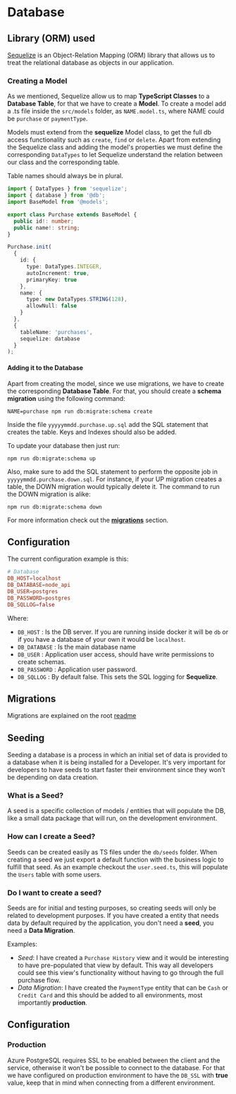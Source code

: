 # Database

## Library (ORM) used

[Sequelize](https://sequelize.org/) is an Object-Relation Mapping (ORM) library that allows us to treat the relational database as objects in our application.

### Creating a Model

As we mentioned, Sequelize allow us to map **TypeScript Classes** to a **Database Table**, for that we have to create a **Model**.
To create a model add a .ts file inside the `src/models` folder, as `NAME.model.ts`, where NAME could be `purchase` or `paymentType`.

Models must extend from the **sequelize** Model class, to get the full db access functionality such as `create`, `find` or `delete`.
Apart from extending the Sequelize class and adding the model's properties we must define the corresponding `DataTypes` to let Sequelize understand the relation between our class and the corresponding table.

Table names should always be in plural.

```ts
import { DataTypes } from 'sequelize';
import { database } from '@db';
import BaseModel from '@models';

export class Purchase extends BaseModel {
  public id!: number;
  public name!: string;
}

Purchase.init(
  {
    id: {
      type: DataTypes.INTEGER,
      autoIncrement: true,
      primaryKey: true
    },
    name: {
      type: new DataTypes.STRING(128),
      allowNull: false
    }
  },
  {
    tableName: 'purchases',
    sequelize: database
  }
);
```

#### Adding it to the Database

Apart from creating the model, since we use migrations, we have to create the corresponding **Database Table**.
For that, you should create a **schema migration** using the following command:

```shell
NAME=purchase npm run db:migrate:schema create
```

Inside the file `yyyyymmdd.purchase.up.sql` add the SQL statement that creates the table. Keys and Indexes should also be added.

To update your database then just run:

```shell
npm run db:migrate:schema up
```

Also, make sure to add the SQL statement to perform the opposite job in `yyyyymmdd.purchase.down.sql`.
For instance, if your UP migration creates a table, the DOWN migration would typically delete it.
The command to run the DOWN migration is alike:

```shell
npm run db:migrate:schema down
``` 

For more information check out the [**migrations**](#migrations) section.

## Configuration

The current configuration example is this:

```conf
# Database
DB_HOST=localhost
DB_DATABASE=node_api
DB_USER=postgres
DB_PASSWORD=postgres
DB_SQLLOG=false
```

Where:

- `DB_HOST` : Is the DB server. If you are running inside docker it will be `db` or if you have a database of your own it would be `localhost`.
- `DB_DATABASE` : Is the main database name
- `DB_USER` : Application user access, should have write permissions to create schemas.
- `DB_PASSWORD` : Application user password.
- `DB_SQLLOG` : By default false. This sets the SQL logging for **Sequelize**.

## Migrations

Migrations are explained on the root [readme](../../README.md)

## Seeding

Seeding a database is a process in which an initial set of data is provided to a database when it is being installed for a Developer.
It's very important for developers to have seeds to start faster their environment since they won't be depending on data creation.

### What is a Seed?

A seed is a specific collection of models / entities that will populate the DB, like a small data package that will run, on the development environment.

### How can I create a Seed?

Seeds can be created easily as TS files under the `db/seeds` folder. When creating a seed we just export a default function with the business logic to fulfill that seed.
As an example checkout the `user.seed.ts`, this will populate the `Users` table with some users.

### Do I want to create a seed?

Seeds are for initial and testing purposes, so creating seeds will only be related to development purposes.
If you have created a entity that needs data by default required by the application, you don't need a **seed**, you need a **Data Migration**.

Examples:

- _Seed_: I have created a `Purchase History` view and it would be interesting to have pre-populated that view by default. This way all developers could see this view's functionality without having to go through the full purchase flow.
- _Data Migration_: I have created the `PaymentType` entity that can be `Cash` or `Credit Card` and this should be added to all environments, most importantly **production**.

## Configuration

### Production

Azure PostgreSQL requires SSL to be enabled between the client and the service, otherwise it won't be possible to connect to the database.
For that we have configured on production environment to have the `DB_SSL` with **true** value, keep that in mind when connecting from a different environment.
